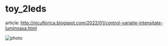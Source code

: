 # toy_2leds

article: http://nicuflorica.blogspot.com/2022/01/control-variatie-intensitate-luminoasa.html

![photo](https://blogger.googleusercontent.com/img/a/AVvXsEjF8vjqVfqJVkDne8s87deLpWzldApIDm-63_QeRKsMQRlTPpEyc40cbXQ9iZg4qwzz6FIUfff30F6gQUQh2eVLh16KrsROEQFDyJUcOz-J8dZMNIKUqIt5Mymoi196QBbkWfKDHItYXfkW4WzBGzGA81bDcIAtROw8P9ujxh2TBXk8WUYHPOdilLmn4Q=s577)
